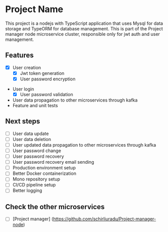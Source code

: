# Project Name

This project is a nodejs with TypeScript application that uses Mysql for data storage and TypeORM for database management.
This is part of the Project manager node microservice cluster, responsible only for jwt auth and user management. 

## Features 

- [x] User creation
  - [x] Jwt token generation
  - [x] User password encryption
  
- User login
  - [x] User password validation

- User data propagation to other microservices through kafka
- Feature and unit tests 

## Next steps 

- [ ] User data update
- [ ] User data deletion
- [ ] User updated data propagation to other microservices through kafka
- [ ] User password change 
- [ ] User password recovery
- [ ] User password recovery email sending
- [ ] Production environment setup
- [ ] Better Docker containerization
- [ ] Mono repository setup
- [ ] CI/CD pipeline setup
- [ ] Better logging

## Check the other microservices

- [ ] [Project manager] (https://github.com/schirliuradu/Project-manager-node)